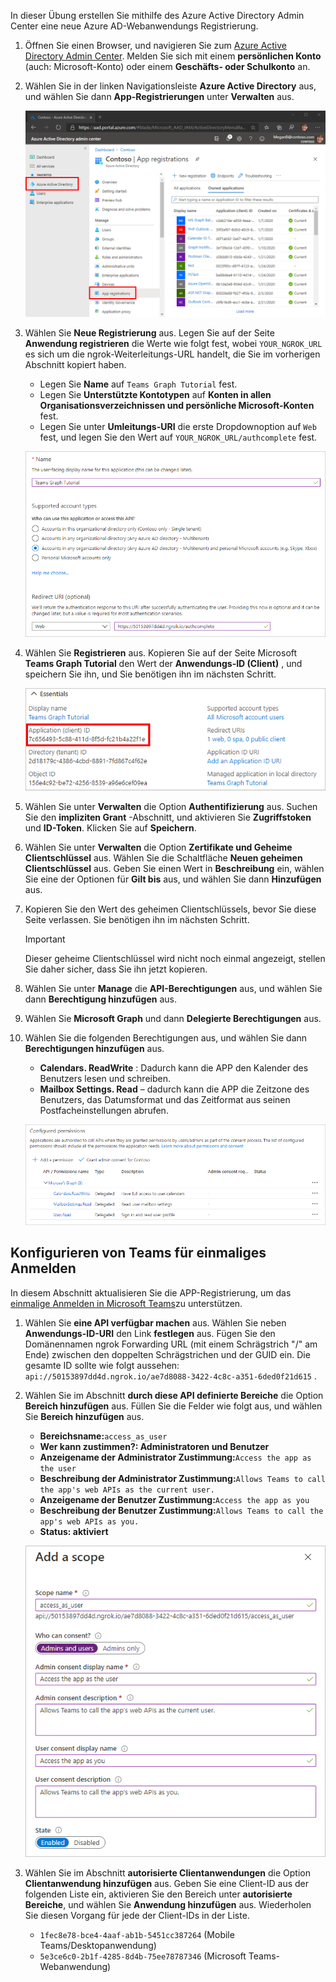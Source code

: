 <!-- markdownlint-disable MD002 MD041 -->

In dieser Übung erstellen Sie mithilfe des Azure Active Directory Admin Center eine neue Azure AD-Webanwendungs Registrierung.

1. Öffnen Sie einen Browser, und navigieren Sie zum [Azure Active Directory Admin Center](https://aad.portal.azure.com). Melden Sie sich mit einem **persönlichen Konto** (auch: Microsoft-Konto) oder einem **Geschäfts- oder Schulkonto** an.

1. Wählen Sie in der linken Navigationsleiste **Azure Active Directory** aus, und wählen Sie dann **App-Registrierungen** unter **Verwalten** aus.

    ![Screenshot der APP-Registrierungen ](./images/aad-portal-app-registrations.png)

1. Wählen Sie **Neue Registrierung** aus. Legen Sie auf der Seite **Anwendung registrieren** die Werte wie folgt fest, wobei `YOUR_NGROK_URL` es sich um die ngrok-Weiterleitungs-URL handelt, die Sie im vorherigen Abschnitt kopiert haben.

    - Legen Sie **Name** auf `Teams Graph Tutorial` fest.
    - Legen Sie **Unterstützte Kontotypen** auf **Konten in allen Organisationsverzeichnissen und persönliche Microsoft-Konten** fest.
    - Legen Sie unter **Umleitungs-URI** die erste Dropdownoption auf `Web` fest, und legen Sie den Wert auf `YOUR_NGROK_URL/authcomplete` fest.

    ![Screenshot der Seite "Anwendung registrieren"](./images/aad-register-an-app.png)

1. Wählen Sie **Registrieren** aus. Kopieren Sie auf der Seite Microsoft **Teams Graph Tutorial** den Wert der **Anwendungs-ID (Client)** , und speichern Sie ihn, und Sie benötigen ihn im nächsten Schritt.

    ![Screenshot der Anwendungs-ID der neuen App-Registrierung](./images/aad-application-id.png)

1. Wählen Sie unter **Verwalten** die Option **Authentifizierung** aus. Suchen Sie den **impliziten Grant** -Abschnitt, und aktivieren Sie **Zugriffstoken** und **ID-Token**. Klicken Sie auf **Speichern**.

1. Wählen Sie unter **Verwalten** die Option **Zertifikate und Geheime Clientschlüssel** aus. Wählen Sie die Schaltfläche **Neuen geheimen Clientschlüssel** aus. Geben Sie einen Wert in **Beschreibung** ein, wählen Sie eine der Optionen für **Gilt bis** aus, und wählen Sie dann **Hinzufügen** aus.

1. Kopieren Sie den Wert des geheimen Clientschlüssels, bevor Sie diese Seite verlassen. Sie benötigen ihn im nächsten Schritt.

    > [!IMPORTANT]
    > Dieser geheime Clientschlüssel wird nicht noch einmal angezeigt, stellen Sie daher sicher, dass Sie ihn jetzt kopieren.

1. Wählen Sie unter **Manage** die **API-Berechtigungen** aus, und wählen Sie dann **Berechtigung hinzufügen** aus.

1. Wählen Sie **Microsoft Graph** und dann **Delegierte Berechtigungen** aus.

1. Wählen Sie die folgenden Berechtigungen aus, und wählen Sie dann **Berechtigungen hinzufügen** aus.

    - **Calendars. ReadWrite** : Dadurch kann die APP den Kalender des Benutzers lesen und schreiben.
    - **Mailbox Settings. Read** – dadurch kann die APP die Zeitzone des Benutzers, das Datumsformat und das Zeitformat aus seinen Postfacheinstellungen abrufen.

    ![Ein Screenshot der konfigurierten Berechtigungen](images/aad-configured-permissions.png)

## <a name="configure-teams-single-sign-on"></a>Konfigurieren von Teams für einmaliges Anmelden

In diesem Abschnitt aktualisieren Sie die APP-Registrierung, um das [einmalige Anmelden in Microsoft Teams](/microsoftteams/platform/tabs/how-to/authentication/auth-aad-sso)zu unterstützen.

1. Wählen Sie **eine API verfügbar machen** aus. Wählen Sie neben **Anwendungs-ID-URI** den Link **festlegen** aus. Fügen Sie den Domänennamen ngrok Forwarding URL (mit einem Schrägstrich "/" am Ende) zwischen den doppelten Schrägstrichen und der GUID ein. Die gesamte ID sollte wie folgt aussehen: `api://50153897dd4d.ngrok.io/ae7d8088-3422-4c8c-a351-6ded0f21d615` .

1. Wählen Sie im Abschnitt **durch diese API definierte Bereiche** die Option **Bereich hinzufügen** aus. Füllen Sie die Felder wie folgt aus, und wählen Sie **Bereich hinzufügen** aus.

    - **Bereichsname:**`access_as_user`
    - **Wer kann zustimmen?: Administratoren und Benutzer**
    - **Anzeigename der Administrator Zustimmung:**`Access the app as the user`
    - **Beschreibung der Administrator Zustimmung:**`Allows Teams to call the app's web APIs as the current user.`
    - **Anzeigename der Benutzer Zustimmung:**`Access the app as you`
    - **Beschreibung der Benutzer Zustimmung:**`Allows Teams to call the app's web APIs as you.`
    - **Status: aktiviert**

    ![Screenshot des Bereichs Formulars hinzufügen](images/aad-add-scope.png)

1. Wählen Sie im Abschnitt **autorisierte Clientanwendungen** die Option **Clientanwendung hinzufügen** aus. Geben Sie eine Client-ID aus der folgenden Liste ein, aktivieren Sie den Bereich unter **autorisierte Bereiche**, und wählen Sie **Anwendung hinzufügen** aus. Wiederholen Sie diesen Vorgang für jede der Client-IDs in der Liste.

    - `1fec8e78-bce4-4aaf-ab1b-5451cc387264` (Mobile Teams/Desktopanwendung)
    - `5e3ce6c0-2b1f-4285-8d4b-75ee78787346` (Microsoft Teams-Webanwendung)
